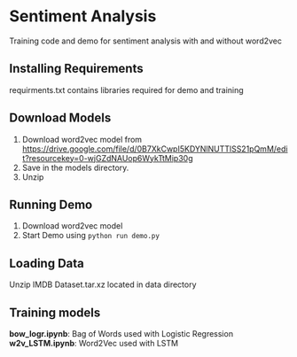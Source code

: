 # Sentiment Analysis
Training code and demo for sentiment analysis with and without word2vec  
## Installing Requirements
requirments.txt contains libraries required for demo and training  
## Download Models
1) Download word2vec model from https://drive.google.com/file/d/0B7XkCwpI5KDYNlNUTTlSS21pQmM/edit?resourcekey=0-wjGZdNAUop6WykTtMip30g  
2) Save in the models directory.  
3) Unzip  
## Running Demo
1) Download word2vec model
2) Start Demo using ```python run demo.py```
## Loading Data
Unzip IMDB Dataset.tar.xz located in data directory  
## Training models
**bow_logr.ipynb**: Bag of Words used with Logistic Regression  
**w2v_LSTM.ipynb**: Word2Vec used with LSTM  
